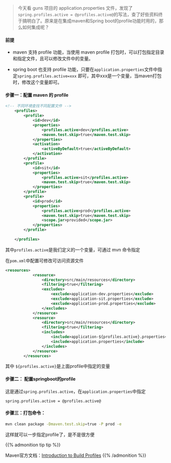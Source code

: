 
>今天看 guns 项目的 application.properties 文件，发现了`spring.profiles.active = @profiles.active@`的写法，查了好些资料终于搞明白了。原来是在集成maven和Spring boot的profile功能时用的，那么如何集成呢？

<!--more-->
#### 前提
- maven 支持 profile 功能，当使用 maven profile 打包时，可以打包指定目录和指定文件，且可以修改文件中的变量。

- spring boot 也支持 profile 功能，只要在`application.properties`文件中指定`spring.profiles.active=xxx` 即可，其中xxx是一个变量，当maven打包时，修改这个变量即可。

####  步骤一：配置 maven 的 profile

```xml
<!-- 不同环境查找不同配置文件 -->
    <profiles>
        <profile>
            <id>dev</id>
            <properties>
                <profiles.active>dev</profiles.active>
                <maven.test.skip>true</maven.test.skip>
            </properties>
            <activation>
                <activeByDefault>true</activeByDefault>
            </activation>
        </profile>
        <profile>
            <id>sit</id>
            <properties>
                <profiles.active>sit</profiles.active>
                <maven.test.skip>true</maven.test.skip>
            </properties>
        </profile>
        <profile>
            <id>prod</id>
            <properties>
                <profiles.active>prod</profiles.active>
                <maven.test.skip>true</maven.test.skip>
                <scope.jar>provided</scope.jar>
            </properties>
        </profile>
    
    </profiles>
```

其中`profiles.active`是我们定义的一个变量，可通过 mvn 命令指定

在`pom.xml`中配置可修改可访问资源文件

```xml
<resources>
            <resource>
                <directory>src/main/resources</directory>
                <filtering>true</filtering>
                <excludes>
                    <exclude>application-dev.properties</exclude>
                    <exclude>application-sit.properties</exclude>
                    <exclude>application-prod.properties</exclude>
                </excludes>
            </resource>
            <resource>
                <directory>src/main/resources</directory>
                <filtering>true</filtering>
                <includes>
                    <include>application-${profiles.active}.properties</include>
                    <include>application.properties</include>
                </includes>
            </resource>
        </resources>
```

其中  `${profiles.active}`是上面profile中指定的变量

 

#### 步骤二： 配置springboot的profile

这是通过`spring.profiles.active`，在`application.properties`中指定
　　
```
spring.profiles.active = @profiles.active@
```


 

#### 步骤三：打包命令：

```sh
mvn clean package -Dmaven.test.skip=true -P prod -e
```
这样就可以一步指定profile了，是不是很方便

{{% admonition tip tip %}}

Maven官方文档：[Introduction to Build Profiles](http://maven.apache.org/guides/introduction/introduction-to-profiles.html)
{{% /admonition %}}

